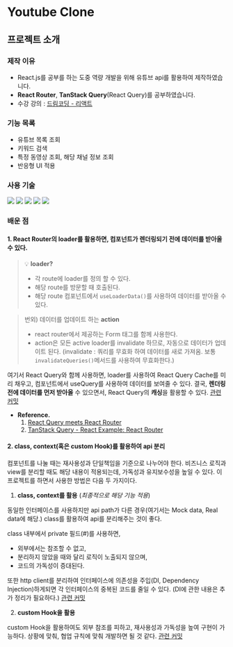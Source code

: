 # Youtube Clone

## 프로젝트 소개
### 제작 이유
- React.js를 공부를 하는 도중 역량 개발을 위해 유튜브 api를 활용하여 제작하였습니다.
- **React Router**, **TanStack Query**(React Query)를 공부하였습니다.
- 수강 강의 : [드림코딩 - 리액트](https://academy.dream-coding.com/courses/react)

### 기능 목록
- 유튜브 목록 조회
- 키워드 검색
- 특정 동영상 조회, 해당 채널 정보 조회
- 반응형 UI 적용

### 사용 기술
<p>
  <img src="https://img.shields.io/badge/react-61DAFB?style=flat&logo=react&logoColor=white"/>
  <img src="https://img.shields.io/badge/javascript-F7DF1E?style=flat&logo=javascript&logoColor=white"/>
  <img src="https://img.shields.io/badge/tailwindCss-06B6D4?style=flat&logo=tailwindcss&logoColor=white"/>
  <img src="https://img.shields.io/badge/React_Router-CA4245?style=flat&logo=reactrouter&logoColor=white"/>
  <img src="https://img.shields.io/badge/React_Query-FF4154?style=flat&logo=reactquery&logoColor=white"/>
</p>

### 배운 점
#### 1. React Router의 loader를 활용하면, 컴포넌트가 렌더링되기 전에 데이터를 받아올 수 있다.

> 💡 **loader?** 
>- 각 route에 loader를 정의 할 수 있다.
>- 해당 route를 방문할 때 호출된다.
>- 해당 route 컴포넌트에서 `useLoaderData()`를 사용하여 데이터를 받아올 수 있다.

>번외) 데이터를 업데이트 하는 **action**
>- react router에서 제공하는 Form 태그를 함께 사용한다.
>- action은 모든 active loader를 invalidate 하므로, 자동으로 데이터가 업데이트 된다.
>(invalidate : 쿼리를 무효화 하여 데이터를 새로 가져옴. 보통 `invalidateQueries()`메서드를 사용하여 무효화한다.)

여기서 React Query와 함께 사용하면, loader를 사용하여 React Query Cache를 미리 채우고, 컴포넌트에서 useQuery를 사용하여 데이터를 보여줄 수 있다.
결국, **렌더링 전에 데이터를 먼저 받아올** 수 있으면서, React Query의 **캐싱**을 활용할 수 있다. 
[관련 커밋](https://github.com/ssj5037/react-youtube/commit/6c04f301aeec327c707cf04b086d83c8ab25612b)
-  **Reference.** 
    1. [React Query meets React Router](https://tkdodo.eu/blog/react-query-meets-react-router)
    2. [TanStack Query - React Example: React Router](https://tanstack.com/query/latest/docs/framework/react/examples/react-router)
#### 2. class, context(혹은 custom Hook)를 활용하여 api 분리

컴포넌트를 나눌 때는 재사용성과 단일책임을 기준으로 나누어야 한다. 비즈니스 로직과 view를 분리할 때도 해당 내용이 적용되는데, 가독성과 유지보수성을 높일 수 있다. 이 프로젝트를 하면서 사용한 방법은 다음 두 가지이다. 
1. **class, context를 활용** (_최종적으로 해당 기능 적용_)

동일한 인터페이스를 사용하지만 api path가 다른 경우(여기서는 Mock data, Real data에 해당.) class를 활용하여 api를 분리해주는 것이 좋다.

class 내부에서 private 필드(#)를 사용하면,
- 외부에서는 참조할 수 없고, 
- 분리하지 않았을 때와 달리 로직이 노출되지 않으며, 
- 코드의 가독성이 증대된다.

또한 http client를 분리하여 인터페이스에 의존성을 주입(DI, Dependency Injection)하게되면 각 인터페이스의 중복된 코드를 줄일 수 있다. (DI에 관한 내용은 추가 정리가 필요하다.)
[관련 커밋](https://github.com/ssj5037/react-youtube/commit/2d7a5d6b9e658da946a3999c9595622c93f351db)

2. **custom Hook을 활용**

custom Hook을 활용하여도 외부 참조를 피하고, 재사용성과 가독성을 높여 구현이 가능하다.
상황에 맞춰, 협업 규칙에 맞춰 개발하면 될 것 같다.
[관련 커밋](https://github.com/ssj5037/react-youtube/commit/e88da7b5dbfc15d328d3fb4f107d682dfdb22964)